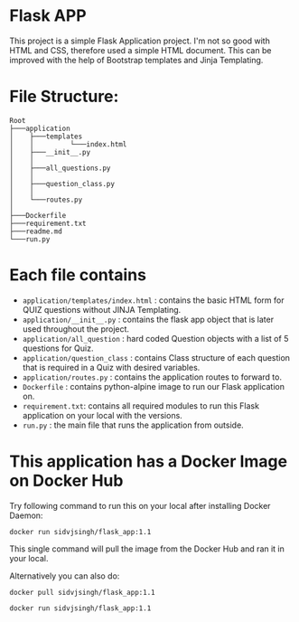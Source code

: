 # Flask APP
This project is a simple Flask Application project.
I'm not so good with HTML and CSS, therefore used a simple HTML document.
This can be improved with the help of Bootstrap templates and Jinja Templating.

# File Structure:
```
Root
├───application
│    ├───templates
│    │         └───index.html
│    ├───__init__.py
│    │
│    ├───all_questions.py
│    │
│    ├───question_class.py
│    │
│    └───routes.py
│
├───Dockerfile
├───requirement.txt
├───readme.md
└───run.py
```

# Each file contains
- ```application/templates/index.html```   : contains the basic HTML form for QUIZ questions without JINJA Templating.
- ```application/__init__.py```   : contains the flask app object that is later used throughout the project.
- ```application/all_question```  : hard coded Question objects with a list of 5 questions for Quiz.
- ```application/question_class``` : contains Class structure of each question that is required in a Quiz with desired variables.
- ```application/routes.py```  : contains the application routes to forward to.
- ```Dockerfile``` : contains python-alpine image to run our Flask application on.
- ```requirement.txt```: contains all required modules to run this Flask application on your local with the versions.
- ```run.py``` : the main file that runs the application from outside.


# This application has a Docker Image on Docker Hub
Try following command to run this on your local after installing Docker Daemon:

``` 
docker run sidvjsingh/flask_app:1.1 
```
This single command will pull the image from the Docker Hub and ran it in your local.

Alternatively you can also do:
```
docker pull sidvjsingh/flask_app:1.1
```
```
docker run sidvjsingh/flask_app:1.1
```